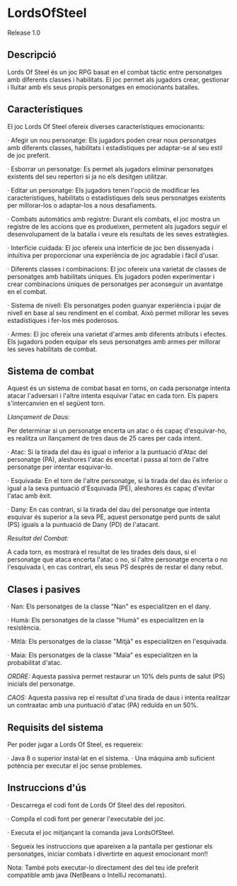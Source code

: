 # LordsOfSteel

Release 1.0

## Descripció
Lords Of Steel és un joc RPG basat en el combat tàctic entre personatges amb diferents classes i habilitats. El joc permet als jugadors crear, gestionar i lluitar amb els seus propis personatges en emocionants batalles.

## Característiques
El joc Lords Of Steel ofereix diverses característiques emocionants:

· Afegir un nou personatge: Els jugadors poden crear nous personatges amb diferents classes, habilitats i estadístiques per adaptar-se al seu estil de joc preferit.

· Esborrar un personatge: Es permet als jugadors eliminar personatges existents del seu repertori si ja no els desitgen utilitzar.

· Editar un personatge: Els jugadors tenen l'opció de modificar les característiques, habilitats o estadístiques dels seus personatges existents per millorar-los o      adaptar-los a nous desafiaments.

· Combats automàtics amb registre: Durant els combats, el joc mostra un registre de les accions que es produeixen, permetent als jugadors seguir el desenvolupament de la batalla i veure els resultats de les seves estratègies.

· Interfície cuidada: El joc ofereix una interfície de joc ben dissenyada i intuïtiva per proporcionar una experiència de joc agradable i fàcil d'usar.

· Diferents classes i combinacions: El joc ofereix una varietat de classes de personatges amb habilitats úniques. Els jugadors poden experimentar i crear combinacions úniques de personatges per aconseguir un avantatge en el combat.

· Sistema de nivell: Els personatges poden guanyar experiència i pujar de nivell en base al seu rendiment en el combat. Això permet millorar les seves estadístiques i  fer-los més poderosos.

· Armes: El joc ofereix una varietat d'armes amb diferents atributs i efectes. Els jugadors poden equipar els seus personatges amb armes per millorar les seves habilitats de combat.

## Sistema de combat

Aquest és un sistema de combat basat en torns, on cada personatge intenta atacar l'adversari i l'altre intenta esquivar l'atac en cada torn. Els papers s'intercanvien en el següent torn.

*Llançament de Daus:*

Per determinar si un personatge encerta un atac o és capaç d'esquivar-ho, es realitza un llançament de tres daus de 25 cares per cada intent.

· Atac: Si la tirada del dau és igual o inferior a la puntuació d'Atac del personatge (PA), aleshores l'atac és encertat i passa al torn de l'altre personatge per intentar esquivar-lo.

· Esquivada: En el torn de l'altre personatge, si la tirada del dau és inferior o igual a la seva puntuació d'Esquivada (PE), aleshores és capaç d'evitar l'atac amb èxit.

· Dany: En cas contrari, si la tirada del dau del personatge que intenta esquivar és superior a la seva PE, aquest personatge perd punts de salut (PS) iguals a la puntuació de Dany (PD) de l'atacant.

*Resultat del Combat:*

A cada torn, es mostrarà el resultat de les tirades dels daus, si el personatge que ataca encerta l'atac o no, si l'altre personatge encerta o no l'esquivada i, en cas contrari, els seus PS després de restar el dany rebut.

## Clases i pasives

· Nan: Els personatges de la classe "Nan" es especialitzen en el dany.

· Humà: Els personatges de la classe "Humà" es especialitzen en la resistència.

· Mitlà: Els personatges de la classe "Mitjà" es especialitzen en l'esquivada.

· Maia: Els personatges de la classe "Maia" es especialitzen en la probabilitat d'atac.

*ORDRE:* 
Aquesta passiva permet restaurar un 10% dels punts de salut (PS) inicials del personatge.

*CAOS:*
Aquesta passiva rep el resultat d'una tirada de daus i intenta realitzar un contraatac amb una puntuació d'atac (PA) reduïda en un 50%.


## Requisits del sistema
Per poder jugar a Lords Of Steel, es requereix:

· Java 8 o superior instal·lat en el sistema.
· Una màquina amb suficient potència per executar el joc sense problemes.

## Instruccions d'ús
· Descarrega el codi font de Lords Of Steel des del repositori.

· Compila el codi font per generar l'executable del joc.

· Executa el joc mitjançant la comanda java LordsOfSteel.

· Segueix les instruccions que apareixen a la pantalla per gestionar els personatges, iniciar combats i divertirte en aquest emocionant mon!!

Nota: També pots executar-lo directament des del teu ide preferit compatible amb java (NetBeans o IntelliJ recomanats).
